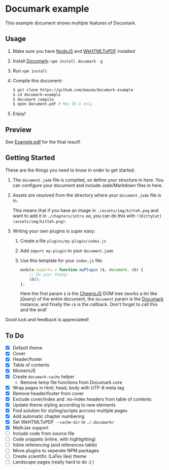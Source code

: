 # Documark example

This example document shows multiple features of Documark.

## Usage

1. Make sure you have [NodeJS][nodejs] and [WkHTMLToPDF][wkhtmltopdf] installed
2. Install [Documark][documark]: `npm install documark -g`
3. Run `npm install`
4. Compile this document:

	```bash
	$ git clone https://github.com/mauvm/documark-example
	$ cd documark-example
	$ documark compile
	$ open Document.pdf # Mac OS X only
	```

5. Enjoy!

## Preview

See [Example.pdf][example-pdf] for the final result!

## Getting Started

These are the things you need to know in order to get started:

1. The `document.jade` file is compiled, so define your structure in here. You can configure your document and include Jade/Markdown files in here.
2. Assets are resolved from the directory where your `document.jade` file is in.

	This means that if you have an image in `./assets/img/kitteh.png` and want to add it in `./chapters/intro.md`, you can do this with `![KittyCat](assets/img/kitteh.png)`.

3. Writing your own plugins is super easy:

	1. Create a file `plugins/my-plugin/index.js`
	2. Add `import my-plugin` to your `document.jade`
	3. Use this template for your `index.js` file:

		```js
		module.exports = function myPlugin ($, document, cb) {
			// Do your thang!
			cb();
		};
		```

		Here the first param `$` is the [CheerioJS][cheeriojs] DOM tree (works a lot like jQuery) of the entire document, the `document` param is the [Documark][documark] instance, and finally the `cb` is the callback. Don't forget to call this and the end!

Good luck and feedback is appreciated!

## To Do

- [x] Default theme
- [x] Cover
- [x] Header/footer
- [x] Table of contents
- [x] MomentJS
- [x] Create `documark-cache` helper
	- Remove temp file functions from Documark core
- [x] Wrap pages in html, head, body with UTF-8 meta tag
- [x] Remove header/footer from cover
- [x] Exclude cover/index and .no-index headers from table of contents
- [x] Update theme styling according to new elements
- [x] Find solution for styling/scripts accross multiple pages
- [x] Add automatic chapter numbering
- [x] Set WkHTMLToPDF `--cache-dir` to `./.documark/`
- [x] MathJax support
- [ ] Include code from source file
- [ ] Code snippets (inline, with highlighting)
- [ ] Inline referencing (and references table)
- [ ] Move plugins to seperate NPM packages
- [ ] Create scientific (LaTex like) theme
- [ ] Landscape pages (really hard to do :( )

[nodejs]: http://nodejs.org/
[wkhtmltopdf]: http://wkhtmltopdf.org/
[documark]: https://github.com/mauvm/documark
[example-pdf]: https://github.com/mauvm/documark-example/raw/master/Example.pdf
[cheeriojs]: https://github.com/cheeriojs/cheerio
